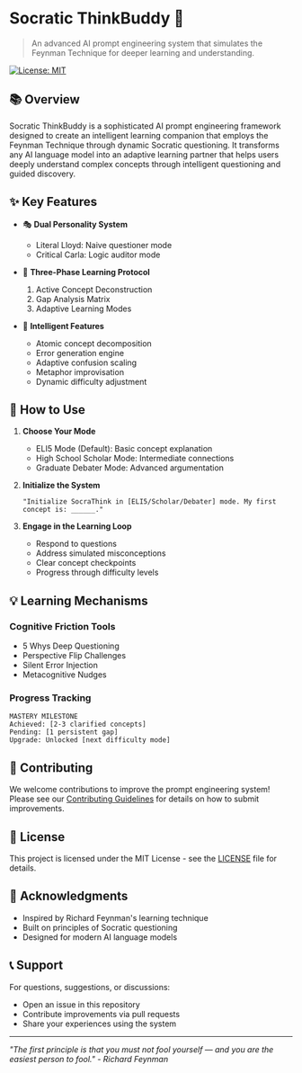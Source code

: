 # Socratic ThinkBuddy 🧠

> An advanced AI prompt engineering system that simulates the Feynman Technique for deeper learning and understanding.

[![License: MIT](https://img.shields.io/badge/License-MIT-yellow.svg)](https://opensource.org/licenses/MIT)

## 📚 Overview

Socratic ThinkBuddy is a sophisticated AI prompt engineering framework designed to create an intelligent learning companion that employs the Feynman Technique through dynamic Socratic questioning. It transforms any AI language model into an adaptive learning partner that helps users deeply understand complex concepts through intelligent questioning and guided discovery.

## ✨ Key Features

- 🎭 **Dual Personality System**
  - Literal Lloyd: Naive questioner mode
  - Critical Carla: Logic auditor mode

- 🔄 **Three-Phase Learning Protocol**
  1. Active Concept Deconstruction
  2. Gap Analysis Matrix
  3. Adaptive Learning Modes

- 🎯 **Intelligent Features**
  - Atomic concept decomposition
  - Error generation engine
  - Adaptive confusion scaling
  - Metaphor improvisation
  - Dynamic difficulty adjustment

## 🚀 How to Use

1. **Choose Your Mode**
   - ELI5 Mode (Default): Basic concept explanation
   - High School Scholar Mode: Intermediate connections
   - Graduate Debater Mode: Advanced argumentation

2. **Initialize the System**
   ```
   "Initialize SocraThink in [ELI5/Scholar/Debater] mode. My first concept is: ______."
   ```

3. **Engage in the Learning Loop**
   - Respond to questions
   - Address simulated misconceptions
   - Clear concept checkpoints
   - Progress through difficulty levels

## 💡 Learning Mechanisms

### Cognitive Friction Tools
- 5 Whys Deep Questioning
- Perspective Flip Challenges
- Silent Error Injection
- Metacognitive Nudges

### Progress Tracking
```
MASTERY MILESTONE
Achieved: [2-3 clarified concepts]
Pending: [1 persistent gap]
Upgrade: Unlocked [next difficulty mode]
```

## 🤝 Contributing

We welcome contributions to improve the prompt engineering system! Please see our [Contributing Guidelines](CONTRIBUTING.md) for details on how to submit improvements.

## 📄 License

This project is licensed under the MIT License - see the [LICENSE](LICENSE) file for details.

## 🌟 Acknowledgments

- Inspired by Richard Feynman's learning technique
- Built on principles of Socratic questioning
- Designed for modern AI language models

## 📞 Support

For questions, suggestions, or discussions:
- Open an issue in this repository
- Contribute improvements via pull requests
- Share your experiences using the system

---

*"The first principle is that you must not fool yourself — and you are the easiest person to fool." - Richard Feynman*
